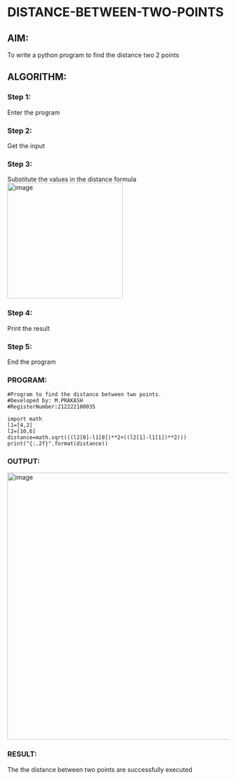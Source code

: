 # DISTANCE-BETWEEN-TWO-POINTS

## AIM:
To write a python program to find the distance two 2 points
## ALGORITHM:
### Step 1: 
Enter the program
### Step 2: 
Get the input
### Step 3: 
Substitute the values in the distance formula<img width="263" alt="image" src="https://user-images.githubusercontent.com/118350045/229997662-12a7481d-50d3-48d4-a73a-6f1ac35ba708.png">
### Step 4:
Print the result
### Step 5:
End the program
### PROGRAM:
~~~
#Program to find the distance between two points.
#Developed by: M.PRAKASH
#RegisterNumber:212222100035

import math
l1=[4,2]
l2=[10,6]
distance=math.sqrt(((l2[0]-l1[0])**2+((l2[1]-l1[1])**2)))
print("{:.2f}".format(distance))  
~~~

### OUTPUT:
<img width="608" alt="image" src="https://user-images.githubusercontent.com/118350045/226083231-0be8db2b-ff2a-47d8-a317-cd7bcfc97063.png">


### RESULT:
The the distance between two points are successfully executed
